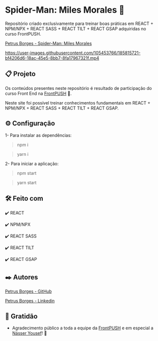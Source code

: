 # Spider-Man: Miles Morales 🤘

Repositório criado exclusivamente para treinar boas práticas em REACT + NPM/NPX + REACT SASS + REACT TILT + REACT GSAP adquiridas no curso FrontPUSH.

[Petrus Borges - Spider-Man: Miles Morales](https://spider-man-miles-morales-rho.vercel.app)




https://user-images.githubusercontent.com/105453766/185815721-bf4206d6-18ac-45e5-8bb7-8fa17967321f.mp4



## 📋 Projeto

Os conteúdos presentes neste repositório é resultado de participação do curso Front End na [FrontPUSH](https://frontpush.com.br) 🤘.

Neste site foi possível treinar conhecimentos fundamentais em REACT + NPM/NPX + REACT SASS + REACT TILT + REACT GSAP.

## ⚙ Configuração

1- Para instalar as dependências:

> npm i

> yarn i

2- Para iniciar a aplicação:

> npm start

> yarn start

## 🛠️ Feito com

✔️ REACT

✔️ NPM/NPX

✔️ REACT SASS

✔️ REACT TILT

✔️ REACT GSAP

## ✒️ Autores

[Petrus Borges - GitHub](https://github.com/PetrusBorges)

[Petrus Borges - Linkedin](https://www.linkedin.com/in/petrusborgesmachado/)

## 🎁 Gratidão

- Agradecimento público a toda a equipe da [FrontPUSH](https://frontpush.com.br) e em especial a [Násser Yousef](https://www.linkedin.com/in/násser-yousef-ali-1742101a5/)! 🤘
